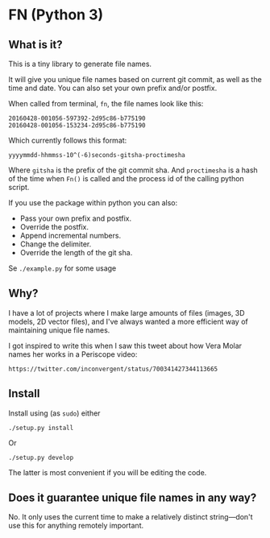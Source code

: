 # FN (Python 3)

## What is it?

This is a tiny library to generate file names.

It will give you unique file names based on current git commit, as well as
the time and date. You can also set your own prefix and/or postfix.

When called from terminal, `fn`, the file names look like this:

    20160428-001056-597392-2d95c86-b775190
    20160428-001056-153234-2d95c86-b775190

Which currently follows this format:

    yyyymmdd-hhmmss-10^(-6)seconds-gitsha-proctimesha

Where `gitsha` is the prefix of the git commit sha. And `proctimesha` is a hash
of the time when `Fn()` is called and the process id of the calling python
script.

If you use the package within python you can also:

  - Pass your own prefix and postfix.
  - Override the postfix.
  - Append incremental numbers.
  - Change the delimiter.
  - Override the length of the git sha.

Se `./example.py` for some usage

## Why?

I have a lot of projects where I make large amounts of files (images, 3D
models, 2D vector files), and I've always wanted a more efficient way of
maintaining unique file names.

I got inspired to write this when I saw this tweet about how Vera Molar names
her works in a Periscope video:

    https://twitter.com/inconvergent/status/700341427344113665

## Install

Install using (as `sudo`) either

  `./setup.py install`

Or

  `./setup.py develop`

The latter is most convenient if you will be editing the code.

## Does it guarantee unique file names in any way?

No. It only uses the current time to make a relatively distinct string—don't
use this for anything remotely important.

